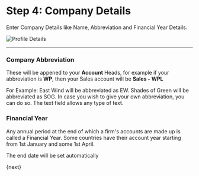 # Step 4: Company Details

Enter Company Details like Name, Abbreviation and Financial Year Details.

![Profile Details](/assets/manual_erpnext_com/img/setup-wizard/step-4.png)

---

### Company Abbreviation

These will be appened to your **Account** Heads, for example if your abbreviation is **WP**, then your Sales account will be **Sales - WPL**

For Example: East Wind will be abbreviated as EW. Shades of Green will be abbreviated as SOG. In case you wish to give your own abbreviation, you can do so. The text field allows any type of text.

### Financial Year

Any annual period at the end of which a firm's accounts are made up is called a Financial Year. Some countries have their account year starting from 1st January and some 1st April.

The end date will be set automatically

{next}
